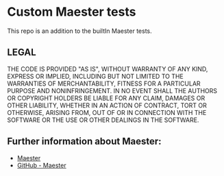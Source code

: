# Custom Maester tests
This repo is an addition to the builtIn Maester tests.

## LEGAL
THE CODE IS PROVIDED "AS IS", WITHOUT WARRANTY OF ANY KIND, EXPRESS OR IMPLIED, INCLUDING BUT NOT LIMITED TO THE WARRANTIES OF MERCHANTABILITY, FITNESS FOR A PARTICULAR PURPOSE AND NONINFRINGEMENT. IN NO EVENT SHALL THE AUTHORS OR COPYRIGHT HOLDERS BE LIABLE FOR ANY CLAIM, DAMAGES OR OTHER LIABILITY, WHETHER IN AN ACTION OF CONTRACT, TORT OR OTHERWISE, ARISING FROM, OUT OF OR IN CONNECTION WITH THE SOFTWARE OR THE USE OR OTHER DEALINGS IN THE SOFTWARE.

## Further information about Maester:
* [Maester](https://maester.dev)
* [GitHub - Maester](https://github.com/maester365/maester)
